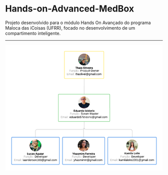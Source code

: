 # Hands-on-Advanced-MedBox
Projeto desenvolvido para o módulo Hands On Avançado do programa Maloca das iCoisas (UFRR), focado no desenvolvimento de um compartimento inteligente.

---

![Organograma da Equipe Koala](https://github.com/Lucas-Ladislau/Hands-on-Advanced-MedBox/blob/main/Organograma/Organograma%20KOALA%20CORP.png)
